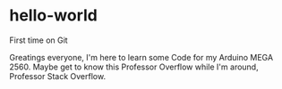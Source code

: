 # hello-world
First time on Git

Greatings everyone,
I'm here to learn some Code for my Arduino MEGA 2560.
Maybe get to know this Professor Overflow while I'm around, Professor Stack Overflow.
